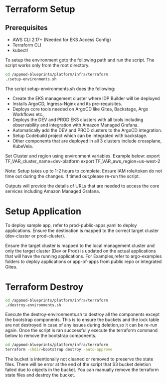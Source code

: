 # Terraform Setup

## Prerequisites

- AWS CLI 2.17+ (Needed for EKS Access Config)
- Terraform CLI
- kubectl

To setup the environment goto the following path and run the script. The script works only from the root directory.

```bash
cd /appmod-blueprints/platform/infra/terraform
./setup-environments.sh

```

The script setup-environments.sh does the following:

- Create the EKS management cluster where IDP Builder will be deployed
- Installs ArgoCD, Ingress-Nginx and its pre-requisites.
- Deploys core tools needed on ArgoCD like Gitea, Backstage, Argo Workflows etc.,
- Deploys the DEV and PROD EKS clusters with all tools including observability and integration with Amazon Managed Grafana.
- Automatically add the DEV and PROD clusters to the ArgoCD integration.
- Setup Codebuild project which can be integrated with backstage.
- Other components that are deployed in all 3 clusters include crossplane, KubeVela.

Set Cluster and region using environment variables. Example below:
export TF_VAR_cluster_name=dev-platform
export TF_VAR_aws_region=us-west-2

Note: Setup takes up to 1-2 hours to complete. Ensure IAM role/token do not time out during the changes. If timed out,please re-run the script.

Outputs will provide the details of URLs that are needed to access the core services including Amazon Managed Grafana.

# Setup Application

To deploy sample app, refer to prod-public-apps.yaml to deploy applications. Ensure the destination is mapped to the correct target cluster (dev-cluster or prod-cluster).

Ensure the target cluster is mapped to the local management cluster and only the target cluster (Dev or Prod) is updated on the actual applications that will have the running applications. For Examples,refer to argo-examples folders to deploy applications or app-of-apps from public repo or integrated Gitea.


# Terraform Destroy

```bash
cd /appmod-blueprints/platform/infra/terraform
./destroy-environments.sh

```

Execute the destroy-environments.sh to destroy all the components except the bootstrap components. This is to ensure the buckets and the lock table are not destroyed in case of any issues during deletion,so it can be re-run again. Once the script is ran successfully execute the terraform command below to remove the bootstrap components.

```bash
cd /appmod-blueprints/platform/infra/terraform
terraform -chdir=bootstrap destroy -auto-approve

```

The bucket is intentionally not cleaned or removed to preserve the state files.
There will be error at the end of the script that S3 bucket deletion failed due to objects in the bucket. You can manually remove the terraform state files and destroy the bucket.